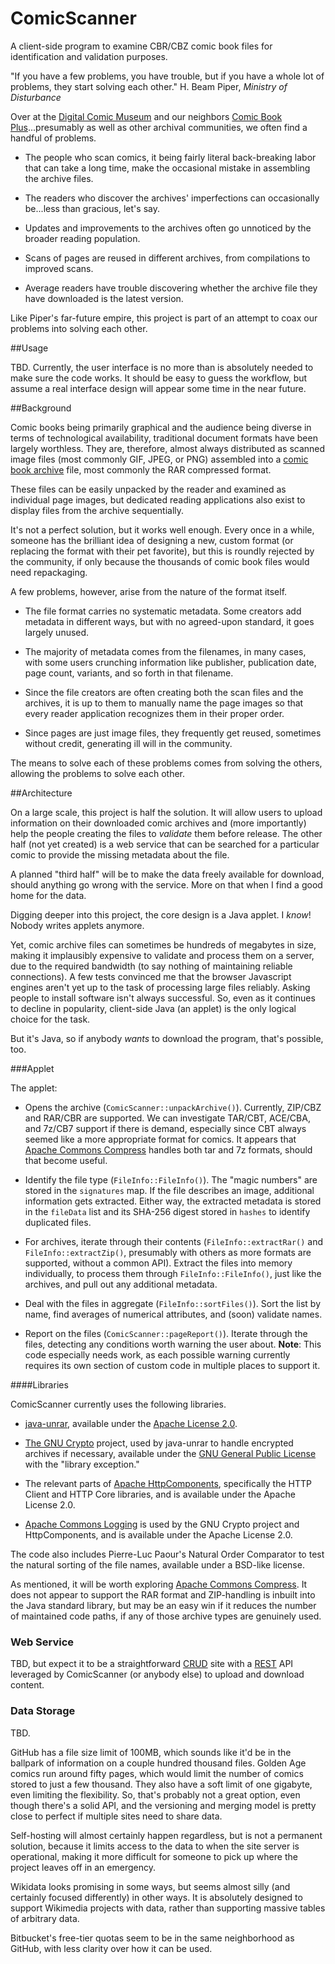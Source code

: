 # ComicScanner
A client-side program to examine CBR/CBZ comic book files for identification and validation purposes.

"If you have a few problems, you have trouble, but if you have a whole lot of problems, they start solving each other."  H. Beam Piper, _Ministry of Disturbance_

Over at the [Digital Comic Museum](http://digitalcomicmuseum.com/) and our neighbors [Comic Book Plus](http://comicbookplus.com/)...presumably as well as other archival communities, we often find a handful of problems.

 - The people who scan comics, it being fairly literal back-breaking labor that can take a long time, make the occasional mistake in assembling the archive files.

 - The readers who discover the archives' imperfections can occasionally be...less than gracious, let's say.

 - Updates and improvements to the archives often go unnoticed by the broader reading population.

 - Scans of pages are reused in different archives, from compilations to improved scans.

 - Average readers have trouble discovering whether the archive file they have downloaded is the latest version.

Like Piper's far-future empire, this project is part of an attempt to coax our problems into solving each other.

##Usage

TBD.  Currently, the user interface is no more than is absolutely needed to make sure the code works.  It should be easy to guess the workflow, but assume a real interface design will appear some time in the near future.

##Background

Comic books being primarily graphical and the audience being diverse in terms of technological availability, traditional document formats have been largely worthless.  They are, therefore, almost always distributed as scanned image files (most commonly GIF, JPEG, or PNG) assembled into a [comic book archive](https://en.wikipedia.org/wiki/Comic_book_archive) file, most commonly the RAR compressed format.

These files can be easily unpacked by the reader and examined as individual page images, but dedicated reading applications also exist to display files from the archive sequentially.

It's not a perfect solution, but it works well enough.  Every once in a while, someone has the brilliant idea of designing a new, custom format (or replacing the format with their pet favorite), but this is roundly rejected by the community, if only because the thousands of comic book files would need repackaging.

A few problems, however, arise from the nature of the format itself.

 - The file format carries no systematic metadata.  Some creators add metadata in different ways, but with no agreed-upon standard, it goes largely unused.

 - The majority of metadata comes from the filenames, in many cases, with some users crunching information like publisher, publication date, page count, variants, and so forth in that filename.

 - Since the file creators are often creating both the scan files and the archives, it is up to them to manually name the page images so that every reader application recognizes them in their proper order.

 - Since pages are just image files, they frequently get reused, sometimes without credit, generating ill will in the community.

The means to solve each of these problems comes from solving the others, allowing the problems to solve each other.

##Architecture

On a large scale, this project is half the solution.  It will allow users to upload information on their downloaded comic archives and (more importantly) help the people creating the files to _validate_ them before release.  The other half (not yet created) is a web service that can be searched for a particular comic to provide the missing metadata about the file.

A planned "third half" will be to make the data freely available for download, should anything go wrong with the service.  More on that when I find a good home for the data.

Digging deeper into this project, the core design is a Java applet.  I _know_!  Nobody writes applets anymore.

Yet, comic archive files can sometimes be hundreds of megabytes in size, making it implausibly expensive to validate and process them on a server, due to the required bandwidth (to say nothing of maintaining reliable connections).  A few tests convinced me that the browser Javascript engines aren't yet up to the task of processing large files reliably.  Asking people to install software isn't always successful.  So, even as it continues to decline in popularity, client-side Java (an applet) is the only logical choice for the task.

But it's Java, so if anybody _wants_ to download the program, that's possible, too.

###Applet

The applet:

 - Opens the archive (`ComicScanner::unpackArchive()`).  Currently, ZIP/CBZ and RAR/CBR are supported.  We can investigate TAR/CBT, ACE/CBA, and 7z/CB7 support if there is demand, especially since CBT always seemed like a more appropriate format for comics.  It appears that [Apache Commons Compress](https://commons.apache.org/proper/commons-compress/) handles both tar and 7z formats, should that become useful.

 - Identify the file type (`FileInfo::FileInfo()`).  The "magic numbers" are stored in the `signatures` map.  If the file describes an image, additional information gets extracted.  Either way, the extracted metadata is stored in the `fileData` list and its SHA-256 digest stored in `hashes` to identify duplicated files.

 - For archives, iterate through their contents (`FileInfo::extractRar()` and `FileInfo::extractZip()`, presumably with others as more formats are supported, without a common API).  Extract the files into memory individually, to process them through `FileInfo::FileInfo()`, just like the archives, and pull out any additional metadata.

 - Deal with the files in aggregate (`FileInfo::sortFiles()`).  Sort the list by name, find averages of numerical attributes, and (soon) validate names.

 - Report on the files (`ComicScanner::pageReport()`).  Iterate through the files, detecting any conditions worth warning the user about.  __Note__:  This code especially needs work, as each possible warning currently requires its own section of custom code in multiple places to support it.

####Libraries

ComicScanner currently uses the following libraries.

 - [java-unrar](https://code.google.com/p/java-unrar/), available under the [Apache License 2.0](https://www.apache.org/licenses/LICENSE-2.0).

 - [The GNU Crypto](https://www.gnu.org/software/gnu-crypto/) project, used by java-unrar to handle encrypted archives if necessary, available under the [GNU General Public License](https://www.gnu.org/copyleft/gpl.html) with the "library exception."

 - The relevant parts of [Apache HttpComponents](https://hc.apache.org/), specifically the HTTP Client and HTTP Core libraries, and is available under the Apache License 2.0.

 - [Apache Commons Logging](https://commons.apache.org/proper/commons-logging/) is used by the GNU Crypto project and HttpComponents, and is available under the Apache License 2.0.

The code also includes Pierre-Luc Paour's Natural Order Comparator to test the natural sorting of the file names, available under a BSD-like license.

As mentioned, it will be worth exploring [Apache Commons Compress](https://commons.apache.org/proper/commons-compress/).  It does not appear to support the RAR format and ZIP-handling is inbuilt into the Java standard library, but may be an easy win if it reduces the number of maintained code paths, if any of those archive types are genuinely used.

### Web Service

TBD, but expect it to be a straightforward [CRUD](https://en.wikipedia.org/wiki/Create,_read,_update_and_delete) site with a [REST](https://en.wikipedia.org/wiki/Representational_state_transfer) API leveraged by ComicScanner (or anybody else) to upload and download content.

### Data Storage

TBD.

GitHub has a file size limit of 100MB, which sounds like it'd be in the ballpark of information on a couple hundred thousand files.  Golden Age comics run around fifty pages, which would limit the number of comics stored to just a few thousand.  They also have a soft limit of one gigabyte, even limiting the flexibility.  So, that's probably not a great option, even though there's a solid API, and the versioning and merging model is pretty close to perfect if multiple sites need to share data.

Self-hosting will almost certainly happen regardless, but is not a permanent solution, because it limits access to the data to when the site server is operational, making it more difficult for someone to pick up where the project leaves off in an emergency.

Wikidata looks promising in some ways, but seems almost silly (and certainly focused differently) in other ways.  It is absolutely designed to support Wikimedia projects with data, rather than supporting massive tables of arbitrary data.

Bitbucket's free-tier quotas seem to be in the same neighborhood as GitHub, with less clarity over how it can be used.


